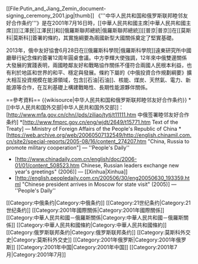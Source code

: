 [[File:Putin_and_Jiang_Zemin_document-signing_ceremony_2001.jpg|thumb]]
《'''中华人民共和国和俄罗斯联邦睦邻友好合作条约'''》是在2001年7月16日時，[[中華人民共和國主席|中華人民共和國主席]][[江澤民|江澤民]]和[[俄羅斯聯邦總統|俄羅斯聯邦總統]][[普京|普京]]在[[莫斯科|莫斯科]]簽署的條約，其實施綱要為兩國新型大國關係奠定了堅實基礎。

2013年，俄中友好協會6月28日在[[俄羅斯科學院|俄羅斯科學院]]遠東研究所中國廳舉行紀念條約簽署12周年圓桌會議。中方李輝大使強調，12年來中俄雙邊關係大發展的實踐表明，兩國睦鄰友好和戰略協作關係不僅符合兩國人民根本利益，也有利於地區和世界的和平、穩定與發展。條約下屬的《中俄投資合作規劃綱要》擴大相互投資規模在能源領域，包含[[石油|石油]]、核能、煤炭、天然氣、電力、新能源等合作，在互利基礎上構建戰略性、長期性能源夥伴關係。

==參考資料==
{{wikisource|中华人民共和国和俄罗斯联邦睦邻友好合作条约}}
<references/>
*[[中华人民共和国外交部|中华人民共和国外交部]]：[http://www.mfa.gov.cn/chn//pds/ziliao/tytj/t11111.htm 中俄签署睦邻友好合作条约]
*[http://www.fmprc.gov.cn/eng/wjdt/2649/t15771.htm Text of the Treaty] — Ministry of Foreign Affairs of the People's Republic of China
*[https://web.archive.org/web/20060507132549/http://english.chinamil.com.cn/site2/special-reports/2005-08/16/content_274207.htm "China, Russia to promote military cooperation"] — ''People's Daily''
* [http://www.chinadaily.com.cn/english/doc/2006-01/01/content_508523.htm Chinese, Russian leaders exchange new year's greetings" (2006)] — [[Xinhua|Xinhua]]
* [http://english.peopledaily.com.cn/200506/30/eng20050630_193359.html "Chinese president arrives in Moscow for state visit" (2005)] — ''People's Daily''

[[Category:中俄条约|Category:中俄条约]]
[[Category:21世纪条约|Category:21世纪条约]]
[[Category:2001年國際關係|Category:2001年國際關係]]
[[Category:中華人民共和國－俄羅斯關係|Category:中華人民共和國－俄羅斯關係]]
[[Category:中華人民共和國條約|Category:中華人民共和國條約]]
[[Category:俄罗斯联邦条约|Category:俄罗斯联邦条约]]
[[Category:莫斯科外交史|Category:莫斯科外交史]]
[[Category:2001年俄罗斯|Category:2001年俄罗斯]]
[[Category:2001年中国|Category:2001年中国]]
[[Category:2001年7月|Category:2001年7月]]